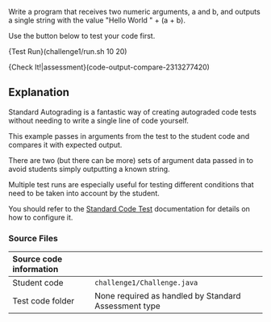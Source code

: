 Write a program that receives two numeric arguments, a and b, and outputs a single string with the value "Hello World " + (a + b).

Use the button below to test your code first.

{Test Run}(challenge1/run.sh 10 20)

{Check It!|assessment}(code-output-compare-2313277420)

## Explanation
Standard Autograding is a fantastic way of creating autograded code tests without needing to write a single line of code yourself. 

This example passes in arguments from the test to the student code and compares it with expected output. 

There are two (but there can be more) sets of argument data passed in to avoid students simply outputting a known string.

Multiple test runs are especially useful for testing different conditions that need to be taken into account by the student.

You should refer to the [Standard Code Test](https://codio.com/docs/content/authoring/assessments/assessments-standard-code-tests/) documentation for details on how to configure it.

### Source Files

| Source code information|  |
| :------ | :----------- |
| Student code  | `challenge1/Challenge.java` |
| Test code folder  | None required as handled by Standard Assessment type |

